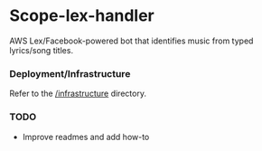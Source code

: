 # Scope-lex-handler

AWS Lex/Facebook-powered bot that identifies music from typed lyrics/song titles.

### Deployment/Infrastructure

Refer to the [/infrastructure](./infrastructure) directory.

### TODO

- Improve readmes and add how-to
